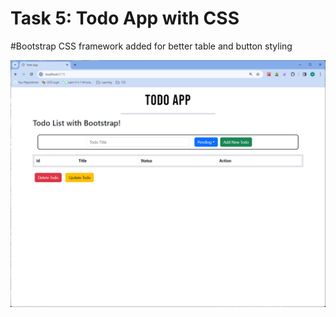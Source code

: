 # Task 5: Todo App with CSS

#Bootstrap CSS framework added for better table and button styling

![Image Alt Text](src/demo/Todo.png)
